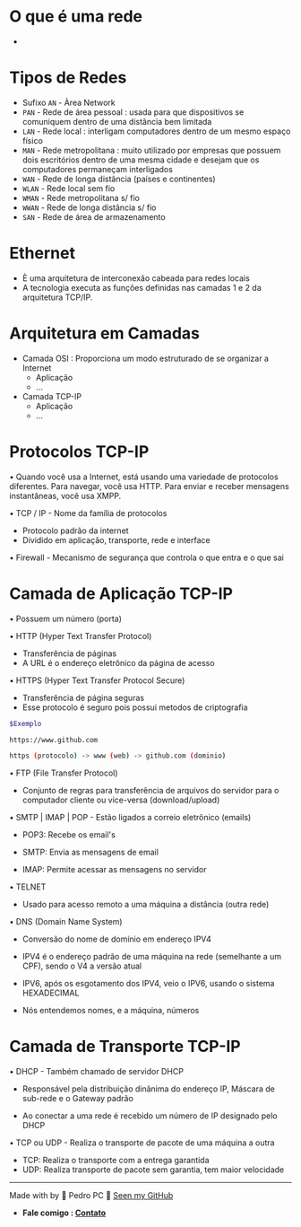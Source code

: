 # O que é uma rede
* 
# Tipos de Redes
* Sufixo `AN` - Àrea Network
* `PAN` - Rede de área pessoal : usada para que dispositivos se comuniquem dentro de uma distância bem limitada
* `LAN` - Rede local : interligam computadores dentro de um mesmo espaço físico
* `MAN` - Rede metropolitana : muito utilizado por empresas que possuem dois escritórios dentro de uma mesma cidade e desejam que os computadores permaneçam interligados
* `WAN` - Rede de longa distância (países e continentes)
* `WLAN` - Rede local sem fio
* `WMAN` - Rede metropolitana s/ fio
* `WWAN` - Rede de longa distância s/ fio
* `SAN` - Rede de área de armazenamento
# Ethernet
* È uma arquitetura de interconexão cabeada para redes locais
* A tecnologia executa as funções definidas nas camadas 1 e 2 da arquitetura TCP/IP.

# Arquitetura em Camadas
* Camada OSI : Proporciona um modo estruturado de se organizar a Internet
    * Aplicação
    * ...
* Camada TCP-IP
    * Aplicação
    * ...
# Protocolos TCP-IP 
• Quando você usa a Internet, está usando uma variedade de protocolos diferentes. Para navegar, você usa HTTP. Para enviar e receber mensagens instantâneas, você usa XMPP.

• TCP / IP - Nome da família de protocolos
* Protocolo padrão da internet
* Dividido em aplicação, transporte, rede e interface

• Firewall - Mecanismo de segurança que controla o que entra e o que sai

# Camada de Aplicação TCP-IP

• Possuem um número (porta)

• HTTP (Hyper Text Transfer Protocol)
* Transferência de páginas 
* A URL é o endereço eletrônico da página de acesso

• HTTPS (Hyper Text Transfer Protocol Secure)
* Transferência de página seguras
* Esse protocolo é seguro pois possui metodos de criptografia

```bash
$Exemplo

https://www.github.com

https (protocolo) -> www (web) -> github.com (dominio)
```

• FTP (File Transfer Protocol)
* Conjunto de regras para transferência de arquivos do servidor para o computador cliente ou vice-versa (download/upload)

• SMTP | IMAP | POP - Estão ligados a correio eletrônico (emails)

* POP3: Recebe os email's

* SMTP: Envia as mensagens de email

* IMAP: Permite acessar as mensagens no servidor

• TELNET
* Usado para acesso remoto a uma máquina a distância (outra rede)

• DNS (Domain Name System)
* Conversão do nome de domínio em endereço IPV4

* IPV4 é o endereço padrão de uma máquina na rede (semelhante a um CPF), sendo o V4 a versão atual

* IPV6, após os esgotamento dos IPV4, veio o IPV6, usando o sistema HEXADECIMAL 

* Nós entendemos nomes, e a máquina, números

# Camada de Transporte TCP-IP

• DHCP - Também chamado de servidor DHCP
* Responsável pela distribuição dinânima do endereço IP, Máscara de sub-rede e o Gateway padrão

* Ao conectar a uma rede é recebido um número de IP designado pelo DHCP

• TCP ou UDP - Realiza o transporte de pacote de uma máquina a outra
* TCP: Realiza o transporte com a entrega garantida
* UDP: Realiza transporte de pacote sem garantia, tem maior velocidade

---
Made with by 💙 Pedro PC 👋 <a href="https://github.com/pedroliveirahm">Seen my GitHub</a>
* <strong>Fale comigo : <a href="https://bio.link/pedroliveirahm" target="_blank">Contato</a></strong>